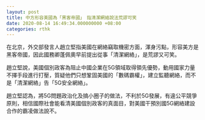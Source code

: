 ```yaml
---
layout: post
title: 中方形容美國為「黑客帝國」　指清潔網絡說法荒謬可笑
date: 2020-08-14 16:49:34.000000000 +08:00
categories: rthk
---
```


在北京，外交部發言人趙立堅指美國在網絡竊取機密方面，渾身污點，形容美方是黑客帝國，因此國務卿蓬佩奧早前提出從事「清潔網絡」，是荒謬又可笑。

趙立堅說，美國個別政客為阻止中國企業在5G領域取得領先優勢，動用國家力量不擇手段進行打壓，質疑他們只想鞏固美國的「數碼霸權」，建立監聽網絡，而不是「清潔網絡」告「5G安全網絡」。

趙立堅認為，將5G問題政治化及搞小圈子的做法，不利於5G發展，有違公平競爭原則，相信國際社會能看清美國個別政客的真面目，對美國干預別國5G網絡建設合作的霸凌做法說不。

